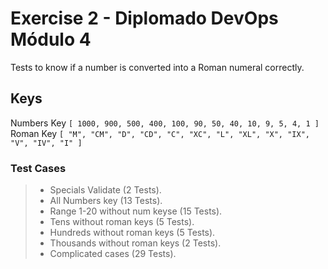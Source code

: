 # Exercise 2 - Diplomado DevOps Módulo 4

Tests to know if a number is converted into a Roman numeral correctly.

## Keys

Numbers Key `[ 1000, 900, 500, 400, 100, 90, 50, 40, 10, 9, 5, 4, 1 ]`
Roman Key `[ "M", "CM", "D", "CD", "C", "XC", "L", "XL", "X", "IX", "V", "IV", "I" ]`

### Test Cases

> - Specials Validate (2 Tests).
> - All Numbers key (13 Tests).
> - Range 1-20 without num keyse (15 Tests).
> - Tens without roman keys (5 Tests).
> - Hundreds without roman keys (5 Tests).
> - Thousands without roman keys (2 Tests).
> - Complicated cases (29 Tests).
